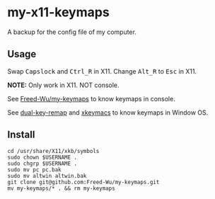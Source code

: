 # my-x11-keymaps
A backup for the config file of my computer.

## Usage ##

Swap <kbd>Capslock</kbd> and <kbd>Ctrl_R</kbd> in X11.
Change <kbd>Alt_R</kbd> to <kbd>Esc</kbd> in X11.

**NOTE:** Only work in X11.
NOT console.

See [Freed-Wu/my-keymaps](http://www.github.com/Freed-Wu/my-keymaps) to
know keymaps in console.

See [dual-key-remap](https://github.com/ililim/dual-key-remap) and
[xkeymacs](https://github.com/fujieda/xkeymacs) to know keymaps in Window OS.

## Install ##

```{bash}
cd /usr/share/X11/xkb/symbols
sudo chown $USERNAME .
sudo chgrp $USERNAME .
sudo mv pc pc.bak
sudo mv altwin altwin.bak
git clone git@github.com:Freed-Wu/my-keymaps.git
mv my-keymaps/* . && rm my-keymaps
```

